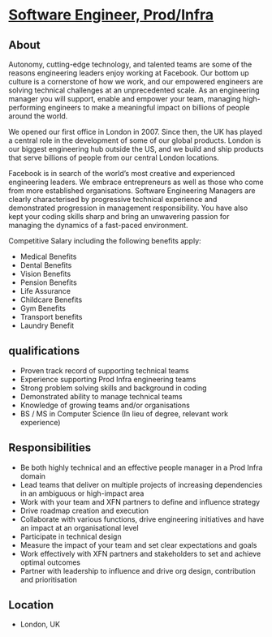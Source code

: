 # [Software Engineer, Prod/Infra](https://www.metacareers.com/jobs/351532587334464/)

## About
Autonomy, cutting-edge technology, and talented teams are some of the reasons engineering leaders enjoy working at Facebook. Our bottom up culture is a cornerstone of how we work, and our empowered engineers are solving technical challenges at an unprecedented scale. As an engineering manager you will support, enable and empower your team, managing high-performing engineers to make a meaningful impact on billions of people around the world.

We opened our first office in London in 2007. Since then, the UK has played a central role in the development of some of our global products. London is our biggest engineering hub outside the US, and we build and ship products that serve billions of people from our central London locations.

Facebook is in search of the world’s most creative and experienced engineering leaders. We embrace entrepreneurs as well as those who come from more established organisations. Software Engineering Managers are clearly characterised by progressive technical experience and demonstrated progression in management responsibility. You have also kept your coding skills sharp and bring an unwavering passion for managing the dynamics of a fast-paced environment.

Competitive Salary including the following benefits apply:
- Medical Benefits
- Dental Benefits
- Vision Benefits
- Pension Benefits
- Life Assurance
- Childcare Benefits
- Gym Benefits
- Transport benefits
- Laundry Benefit

## qualifications
- Proven track record of supporting technical teams
- Experience supporting Prod Infra engineering teams
- Strong problem solving skills and background in coding
- Demonstrated ability to manage technical teams
- Knowledge of growing teams and/or organisations
- BS / MS in Computer Science (In lieu of degree, relevant work experience)

## Responsibilities
- Be both highly technical and an effective people manager in a Prod Infra domain
- Lead teams that deliver on multiple projects of increasing dependencies in an ambiguous or high-impact area
- Work with your team and XFN partners to define and influence strategy
- Drive roadmap creation and execution
- Collaborate with various functions, drive engineering initiatives and have an impact at an organisational level
- Participate in technical design
- Measure the impact of your team and set clear expectations and goals
- Work effectively with XFN partners and stakeholders to set and achieve optimal outcomes
- Partner with leadership to influence and drive org design, contribution and prioritisation

## Location
- London, UK